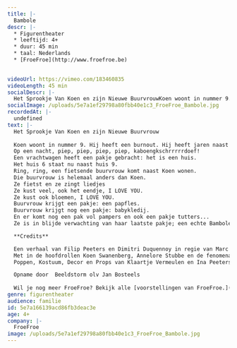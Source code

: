 ```yaml
---
title: |-
  Bambole
descr: |-
  * Figurentheater
  * leeftijd: 4+
  * duur: 45 min
  * taal: Nederlands
  * [FroeFroe](http://www.froefroe.be)

  ‍
videoUrl: https://vimeo.com/183460835
videoLength: 45 min
socialDescr: |-
  Het Sprookje Van Koen en zijn Nieuwe BuurvrouwKoen woont in nummer 9. Hij heeft een burnout. Hij heeft jaren naast de botsauto's gestaan met loeiharde muziek in zijn oren en is er ziek van geworden. Soms heeft hij nog een kleine woede aanval maar gelukkig is er een medicijn. Hij heeft nu een huis, een bloementuin, een appelboom, een perenboom en een eendje. Koen gaat elke ochtend door de tuin wandelen. Hij eet een appel en geeft eendje eten. Het komt goed met Koen.
socialImage: /uploads/5e7a1ef29798a80fbb40e1c3_FroeFroe_Bambole.jpg
recordedAt: |-
  undefined
text: |-
  Het Sprookje Van Koen en zijn Nieuwe Buurvrouw
  
  Koen woont in nummer 9. Hij heeft een burnout. Hij heeft jaren naast de botsauto's gestaan met loeiharde muziek in zijn oren en is er ziek van geworden. Soms heeft hij nog een kleine woede aanval maar gelukkig is er een medicijn. Hij heeft nu een huis, een bloementuin, een appelboom, een perenboom en een eendje. Koen gaat elke ochtend door de tuin wandelen. Hij eet een appel en geeft eendje eten. Het komt goed met Koen.
  Op een nacht, piep, piep, piep, piep, kaboengkschrrrrrdoef!
  Een vrachtwagen heeft een pakje gebracht: het is een huis.
  Het huis 6 staat nu naast huis 9.
  Ring, ring, een fietsende buurvrouw komt naast Koen wonen.
  Die buurvrouw is helemaal anders dan Koen.
  Ze fietst en ze zingt liedjes
  Ze kust veel, ook het eendje, I LOVE YOU.
  Ze kust ook bloemen, I LOVE YOU.
  Buurvrouw krijgt een pakje: een papfles.
  Buurvrouw krijgt nog een pakje: babykledij.
  En er komt nog een pak vol pampers en ook een pakje tutters...
  Ze is in blijde verwachting van haar laatste pakje; een echte Bambole !

  **Credits**

  Een verhaal van Filip Peeters en Dimitri Duquennoy in regie van Marc Maillard
  Met in de hoofdrollen Koen Swanenberg, Annelore Stubbe en de fenomenale muziekjes van Arne Leurentop - Techniek van Klaartje Vermeulen of Wim Bernaers
  Poppen, Kostuum, Decor en Props van Klaartje Vermeulen en Ina Peeters.

  Opname door  Beeldstorm olv Jan Bosteels
  
  Wil je nog meer FroeFroe? Bekijk alle [voorstellingen van FroeFroe.](https://vimeopro.com/janbosteels/theater-froe-froe)
genre: figurentheater
audience: familie
id: 5e7a166139acd86fb3deac3e
age: 4+
company: |-
  FroeFroe
image: /uploads/5e7a1ef29798a80fbb40e1c3_FroeFroe_Bambole.jpg
---
```

